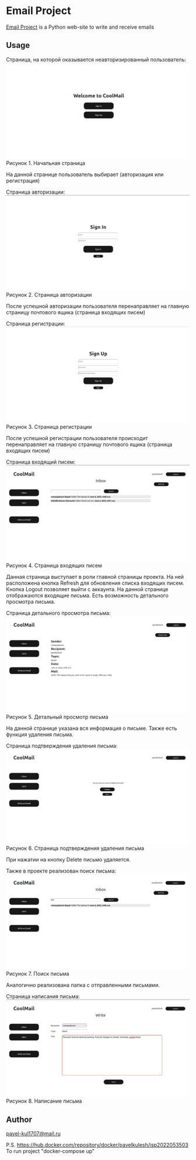 # Email Project

[Email Project](https://coolmailqq.herokuapp.com) is a Python web-site to write and receive emails

## Usage

Страница, на которой оказывается неавторизированный пользователь:
![img.png](img.png)
Рисунок 1. Начальная страница

На данной странице пользователь выбирает (авторизация или регистрация)

Страница авторизации:
![img_1.png](img_1.png)
Рисунок 2. Страница авторизации

После успешной авторизации пользователя перенаправляет на главную страницу почтового ящика (страница входящих писем)

Страница регистрации:
![img_2.png](img_2.png)
Рисунок 3. Страница регистрации

После успешной регистрации пользователя происходит перенаправляет на главную страницу почтового ящика (страница входящих писем)

Страница входящий писем:
![img_3.png](img_3.png)
Рисунок 4. Страница входящих писем

Данная страница выступает в роли главной страницы проекта. На ней расположена кнопка Refresh для обновления списка входящих писем. Кнопка Logout позволяет выйти с аккаунта. На данной странице отображаются входящие письма. Есть возможность детального просмотра письма.

Страница детального просмотра письма:
![img_4.png](img_4.png)
Рисунок 5. Детальный просмотр письма

На данной странице указана вся информация о письме. Также есть функция удаления письма.

Страница подтверждения удаления письма:
![img_5.png](img_5.png)
Рисунок 6. Страница подтверждения удаления письма

При нажатии на кнопку Delete письмо удаляется. 


Также в проекте реализован поиск письма:
![img_6.png](img_6.png)
Рисунок 7. Поиск письма


Аналогично реализована папка с отправленными письмами.

Страница написания письма:
![img_7.png](img_7.png)
Рисунок 8. Написание письма

## Author

pavel-kul1707@mail.ru

P.S. https://hub.docker.com/repository/docker/pavelkulesh/isp2022053503
To run project "docker-compose up"